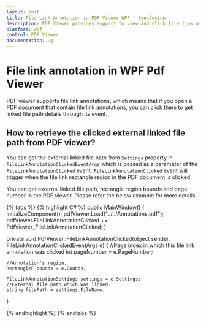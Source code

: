 ```yaml
---
layout: post
title: File Link Annotation in PDF Viewer WPF | Syncfusion
description: PDF Viewer provides support to view and click file link annotations in PDF document.
platform: wpf
control: PDF Viewer
documentation: ug
---
```


# File link annotation in WPF Pdf Viewer

PDF viewer supports file link annotations, which means that if you open a PDF document that contain file link annotations, you can click them to get linked file path details through its event.

## How to retrieve the clicked external linked file path from PDF viewer?

You can get the external linked file path from `Settings` property in `FileLinkAnnotationClickedEventArgs` which is passed as a parameter of the `FileLinkAnnotationClicked` event. `FileLinkAnnotationClicked` event will trigger when the file link rectangle region in the PDF document is clicked.

You can get external linked file path, rectangle region bounds and page number in the PDF viewer. Please refer the below example for more details.

{% tabs %}
{% highlight C# %}
public MainWindow()
{
    InitializeComponent();
    pdfViewer.Load("../../Annotations.pdf");
    pdfViewer.FileLinkAnnotationClicked += PdfViewer_FileLinkAnnotationClicked;
}

private void PdfViewer_FileLinkAnnotationClicked(object sender, FileLinkAnnotationClickedEventArgs e)
{
    //Page index in which this file link annotation was clicked 
    int pageNumber = e.PageNumber;

    //Annotation's region.
    RectangleF bounds = e.Bounds;

    FileLinkAnnotationSettings settings = e.Settings;
    //External file path which was linked. 
    string filePath = settings.FileName;
}

{% endhighlight %}
{% endtabs %}
